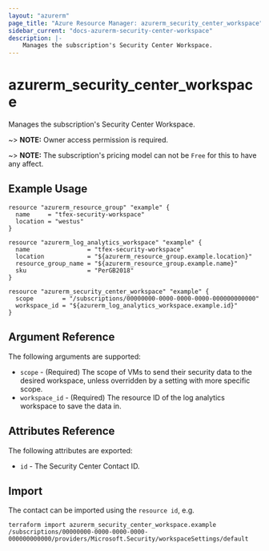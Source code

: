 ```yaml
---
layout: "azurerm"
page_title: "Azure Resource Manager: azurerm_security_center_workspace"
sidebar_current: "docs-azurerm-security-center-workspace"
description: |-
    Manages the subscription's Security Center Workspace.
---
```


# azurerm_security_center_workspace

Manages the subscription's Security Center Workspace.

~> **NOTE:** Owner access permission is required.

~> **NOTE:** The subscription's pricing model can not be `Free` for this to have any affect.

## Example Usage

```hcl
resource "azurerm_resource_group" "example" {
  name     = "tfex-security-workspace"
  location = "westus"
}

resource "azurerm_log_analytics_workspace" "example" {
  name                = "tfex-security-workspace"
  location            = "${azurerm_resource_group.example.location}"
  resource_group_name = "${azurerm_resource_group.example.name}"
  sku                 = "PerGB2018"
}

resource "azurerm_security_center_workspace" "example" {
  scope        = "/subscriptions/00000000-0000-0000-0000-000000000000"
  workspace_id = "${azurerm_log_analytics_workspace.example.id}"
}
```

## Argument Reference

The following arguments are supported:

* `scope` - (Required) The scope of VMs to send their security data to the desired workspace, unless overridden by a setting with more specific scope.
* `workspace_id` - (Required) The resource ID of the log analytics workspace to save the data in.

## Attributes Reference

The following attributes are exported:

* `id` - The Security Center Contact ID.

## Import

The contact can be imported using the `resource id`, e.g.

```shell
terraform import azurerm_security_center_workspace.example /subscriptions/00000000-0000-0000-0000-000000000000/providers/Microsoft.Security/workspaceSettings/default
```
